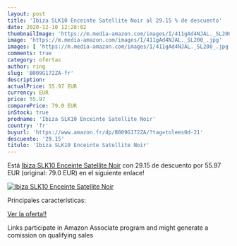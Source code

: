 ```yaml
---
layout: post
title: 'Ibiza SLK10 Enceinte Satellite Noir al 29.15 % de descuento'
date: 2020-12-10 12:28:02
thumbnailImage: 'https://m.media-amazon.com/images/I/411gAd4NJAL._SL200_.jpg'
image: 'https://m.media-amazon.com/images/I/411gAd4NJAL._SL200_.jpg'
images: [ 'https://m.media-amazon.com/images/I/411gAd4NJAL._SL200_.jpg' ]
comments: true
category: ofertas
author: ring
slug: 'B009G172ZA-fr'
description:
actualPrice: 55.97 EUR
currency: EUR
price: 55.97
comparePrice: 79.0 EUR
inStock: true
prodname: 'Ibiza SLK10 Enceinte Satellite Noir'
country: 'fr'
buyurl: 'https://www.amazon.fr/dp/B009G172ZA/?tag=tolees0d-21'
descuento: '29.15'
titulo: 'Ibiza SLK10 Enceinte Satellite Noir'
---
```


Está [Ibiza SLK10 Enceinte Satellite Noir](https://www.amazon.fr/dp/B009G172ZA/?tag=tolees0d-21) con 29.15 de descuento por 55.97 EUR (original: 79.0 EUR) en el siguiente enlace!

[![Ibiza SLK10 Enceinte Satellite Noir](https://m.media-amazon.com/images/I/411gAd4NJAL._SL200_.jpg)](https://www.amazon.fr/dp/B009G172ZA/?tag=tolees0d-21)

Principales características:


[Ver la oferta!!](https://www.amazon.fr/dp/B009G172ZA/?tag=tolees0d-21)

Links participate in Amazon Associate program and might generate a comission on qualifying sales


